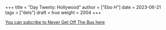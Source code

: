 +++
title = "Day Twenty: Hollywood"
author = ["Ebo H"]
date = 2023-06-21
tags = ["dels"]
draft = true
weight = 2004
+++

[You can subcribe to Never Get Off The Bus here](https://never-get-off-the-bus.ghost.io/#/portal/)
